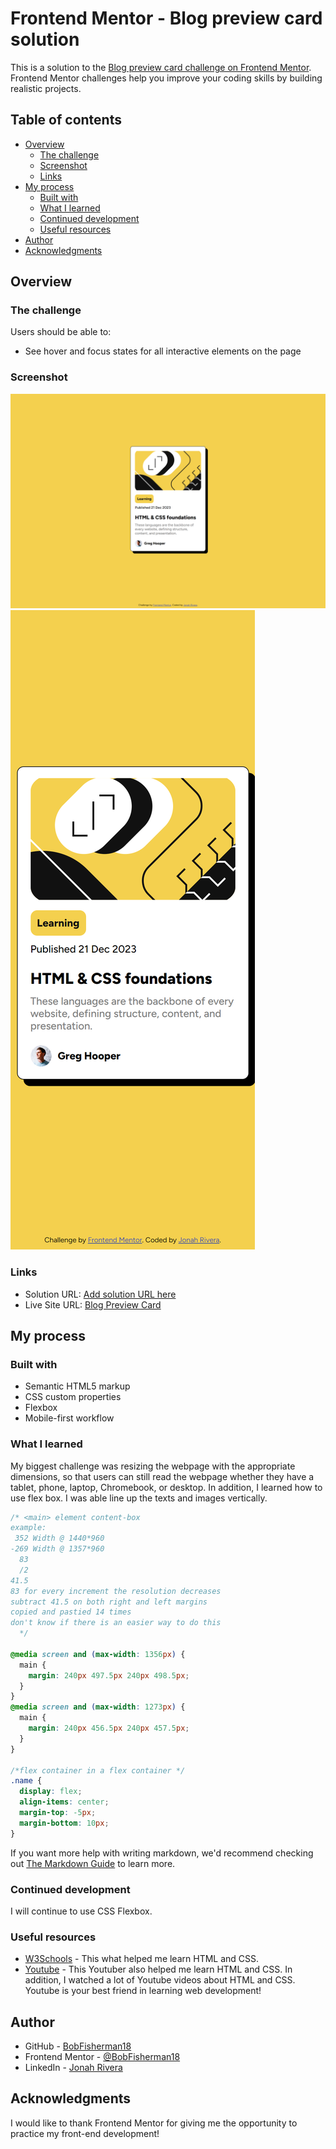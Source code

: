 # Frontend Mentor - Blog preview card solution

This is a solution to the [Blog preview card challenge on Frontend Mentor](https://www.frontendmentor.io/challenges/blog-preview-card-ckPaj01IcS). Frontend Mentor challenges help you improve your coding skills by building realistic projects.

## Table of contents

- [Overview](#overview)
  - [The challenge](#the-challenge)
  - [Screenshot](#screenshot)
  - [Links](#links)
- [My process](#my-process)
  - [Built with](#built-with)
  - [What I learned](#what-i-learned)
  - [Continued development](#continued-development)
  - [Useful resources](#useful-resources)
- [Author](#author)
- [Acknowledgments](#acknowledgments)

## Overview

### The challenge

Users should be able to:

- See hover and focus states for all interactive elements on the page

### Screenshot

![Desktop Card](/screenshots/preview-card-desktop.png)
![Mobile Card](/screenshots/preview-card-mobile.png)

### Links

- Solution URL: [Add solution URL here](https://your-solution-url.com)
- Live Site URL: [Blog Preview Card](https://bobfisherman18.github.io/blog-preview-card/)

## My process

### Built with

- Semantic HTML5 markup
- CSS custom properties
- Flexbox
- Mobile-first workflow

### What I learned

My biggest challenge was resizing the webpage with the appropriate dimensions, so that users can still read the webpage whether they have a tablet, phone, laptop, Chromebook, or desktop. In addition, I learned how to use flex box. I was able line up the texts and images vertically.

```css
/* <main> element content-box
example:
 352 Width @ 1440*960
-269 Width @ 1357*960	     
  83
  /2
41.5
83 for every increment the resolution decreases
subtract 41.5 on both right and left margins
copied and pastied 14 times
don't know if there is an easier way to do this
  */

@media screen and (max-width: 1356px) {
  main {
    margin: 240px 497.5px 240px 498.5px;
  }
}
@media screen and (max-width: 1273px) {
  main {
    margin: 240px 456.5px 240px 457.5px;
  }
}

/*flex container in a flex container */
.name {
  display: flex;
  align-items: center;
  margin-top: -5px;
  margin-bottom: 10px;
}
```

If you want more help with writing markdown, we'd recommend checking out [The Markdown Guide](https://www.markdownguide.org/) to learn more.

### Continued development

I will continue to use CSS Flexbox.

### Useful resources

- [W3Schools](https://www.w3schools.com/) - This what helped me learn HTML and CSS.
- [Youtube](https://www.youtube.com/@BroCodez) - This Youtuber also helped me learn HTML and CSS. In addition, I watched a lot of Youtube videos about HTML and CSS. Youtube is your best friend in learning web development!

## Author

- GitHub - [BobFisherman18](https://github.com/BobFisherman18)
- Frontend Mentor - [@BobFisherman18](https://www.frontendmentor.io/profile/BobFisherman18)
- LinkedIn - [Jonah Rivera](https://www.linkedin.com/in/jonah-rivera-812490183/)

## Acknowledgments

I would like to thank Frontend Mentor for giving me the opportunity to practice my front-end development!
